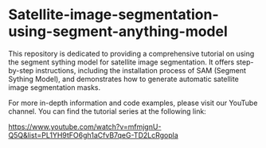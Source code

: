 # Satellite-image-segmentation-using-segment-anything-model
This repository is dedicated to providing a comprehensive tutorial on using the segment sything model for satellite image segmentation. It offers step-by-step instructions, including the installation process of SAM (Segment Sything Model), and demonstrates how to generate automatic satellite image segmentation masks. 

For more in-depth information and code examples, please visit our YouTube channel. You can find the tutorial series at the following link: 

https://www.youtube.com/watch?v=mfmjgnU-Q5Q&list=PL1YH9tFO6gh1aCfvB7qeG-TD2LcRgopla
